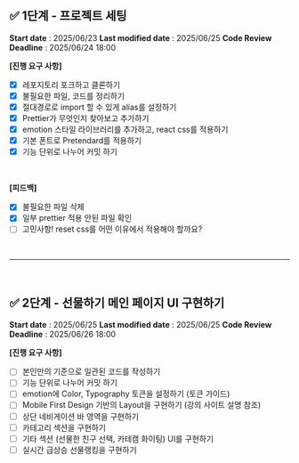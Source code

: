 ## ✅ 1단계 - 프로젝트 세팅

**Start date** : 2025/06/23
**Last modified date** : 2025/06/25
**Code Review Deadline** : 2025/06/24 18:00
<br />

**[진행 요구 사항]**

- [x] 레포지토리 포크하고 클론하기
- [x] 불필요한 파일, 코드를 정리하기
- [x] 절대경로로 import 할 수 있게 alias를 설정하기
- [x] Prettier가 무엇인지 찾아보고 추가하기
- [x] emotion 스타일 라이브러리를 추가하고, react css를 적용하기
- [x] 기본 폰트로 Pretendard를 적용하기
- [x] 기능 단위로 나누어 커밋 하기

<br />

**[피드백]**

- [x] 불필요한 파일 삭제
- [x] 일부 prettier 적용 안된 파일 확인
- [ ] 고민사항! reset css를 어떤 이유에서 적용해야 할까요?

<br />

---

<br />

## ✅ 2단계 - 선물하기 메인 페이지 UI 구현하기

**Start date** : 2025/06/25
**Last modified date** : 2025/06/25
**Code Review Deadline** : 2025/06/26 18:00
<br />

**[진행 요구 사항]**

- [ ] 본인만의 기준으로 일관된 코드를 작성하기
- [ ] 기능 단위로 나누어 커밋 하기
- [ ] emotion에 Color, Typography 토큰을 설정하기 (토큰 가이드)
- [ ] Mobile First Design 기반의 Layout을 구현하기 (강의 사이트 설명 참조)
- [ ] 상단 네비게이션 바 영역을 구현하기
- [ ] 카테고리 섹션을 구현하기
- [ ] 기타 섹션 (선물한 친구 선택, 카테캠 화이팅) UI를 구현하기
- [ ] 실시간 급상승 선물랭킹을 구현하기
